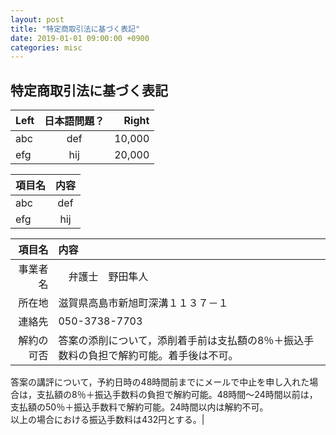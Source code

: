 ```yaml
---
layout: post
title: "特定商取引法に基づく表記"
date: 2019-01-01 09:00:00 +0900
categories: misc
---
```


## 特定商取引法に基づく表記

|Left|日本語問題？|Right|
|:-|:-:|-:|
|abc|def|10,000|
|efg|hij|20,000|

|項目名|内容|
|:-|:-:|
|abc|def|
|efg|hij|


|項目名|内容|
|--:|:--|
|事業者名|　弁護士　野田隼人|
|所在地|滋賀県高島市新旭町深溝１１３７－１|
|連絡先|050-3738-7703|
|解約の可否|答案の添削について，添削着手前は支払額の8％＋振込手数料の負担で解約可能。着手後は不可。<br>
答案の講評について，予約日時の48時間前までにメールで中止を申し入れた場合は，支払額の8％＋振込手数料の負担で解約可能。48時間〜24時間以前は，支払額の50％＋振込手数料で解約可能。24時間以内は解約不可。<br>
以上の場合における振込手数料は432円とする。|
